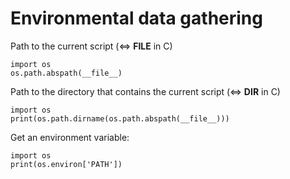 # Environmental data gathering

Path to the current script (<=> __FILE__ in C)

    import os
    os.path.abspath(__file__)

Path to the directory that contains the current script (<=> __DIR__ in C)

    import os
    print(os.path.dirname(os.path.abspath(__file__)))

Get an environment variable:

    import os
    print(os.environ['PATH'])